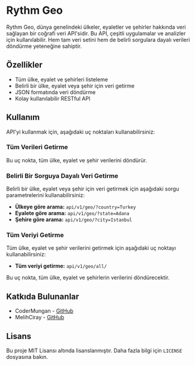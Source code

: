 # Rythm Geo

Rythm Geo, dünya genelindeki ülkeler, eyaletler ve şehirler hakkında veri sağlayan bir coğrafi veri API'sidir. Bu API, çeşitli uygulamalar ve analizler için kullanılabilir. Hem tam veri setini hem de belirli sorgulara dayalı verileri döndürme yeteneğine sahiptir.

## Özellikler

- Tüm ülke, eyalet ve şehirleri listeleme
- Belirli bir ülke, eyalet veya şehir için veri getirme
- JSON formatında veri döndürme
- Kolay kullanılabilir RESTful API

## Kullanım

API'yi kullanmak için, aşağıdaki uç noktaları kullanabilirsiniz:

### Tüm Verileri Getirme


Bu uç nokta, tüm ülke, eyalet ve şehir verilerini döndürür.

### Belirli Bir Sorguya Dayalı Veri Getirme

Belirli bir ülke, eyalet veya şehir için veri getirmek için aşağıdaki sorgu parametrelerini kullanabilirsiniz:

- **Ülkeye göre arama:** `api/v1/geo/?country=Turkey`
- **Eyalete göre arama:** `api/v1/geo/?state=Adana`
- **Şehire göre arama:** `api/v1/geo/?city=Istanbul`

### Tüm Veriyi Getirme

Tüm ülke, eyalet ve şehir verilerini getirmek için aşağıdaki uç noktayı kullanabilirsiniz:

- **Tüm veriyi getirme:** `api/v1/geo/all/`

Bu uç nokta, tüm ülke, eyalet ve şehirlerin verilerini döndürecektir.

## Katkıda Bulunanlar

- CoderMungan - [GitHub](https://github.com/codermungan)
- MelihCiray - [GitHub](https://github.com/mciray)

## Lisans

Bu proje MIT Lisansı altında lisanslanmıştır. Daha fazla bilgi için `LICENSE` dosyasına bakın.
